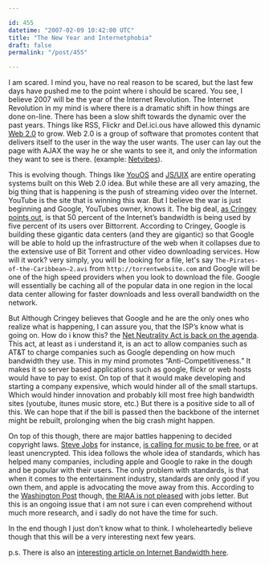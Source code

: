 ```yaml
---

id: 455
datetime: "2007-02-09 10:42:00 UTC"
title: "The New Year and Internetphobia"
draft: false
permalink: "/post/455"

---
```


I am scared. I mind you, have no real reason to be scared, but the last few days have pushed me to the point where i should be scared. You see, I believe 2007 will be the year of the Internet Revolution. The Internet Revolution in my mind is where there is a dramatic shift in how things are done on-line. There has been a slow shift towards the dynamic over the past years. Things like RSS, Flickr and Del.ici.ous have allowed this dynamic [Web 2.0](https://en.wikipedia.org/wiki/Web_2) to grow. Web 2.0 is a group of software that promotes content that delivers itself to the user in the way the user wants. The user can lay out the page with AJAX the way he or she wants to see it, and only the information they want to see is there. \(example: [Netvibes](http://www.netvibes.com/)\).

This is evolving though. Things like [YouOS](https://web.archive.org/web/20210324140639/https://youos.com/) and [JS/UIX](https://www.masswerk.at/jsuix/) are entire operating systems built on this Web 2.0 idea. But while these are all very amazing, the big thing that is happening is the push of streaming video over the Internet. YouTube is the site that is winning this war. But I believe the war is just beginning and Google, YouTubes owner, knows it. The big deal, [as Cringey points out](http://www.pbs.org/cringely/pulpit/2007/pulpit_20070119_001510.html), is that 50 percent of the Internet’s bandwidth is being used by five percent of its users over Bittorrent. According to Cringey, Google is building these gigantic data centers \(and they are gigantic\) so that Google will be able to hold up the infrastructure of the web when it collapses due to the extensive use of Bit Torrent and other video downloading services. How will it work? very simply, you will be looking for a file, let's say `The-Pirates-of-the-Caribbean–2.avi` from `http://torrentwebsite.com` and Google will be one of the high speed providers when you look to download the file. Google will essentially be caching all of the popular data in one region in the local data center allowing for faster downloads and less overall bandwidth on the network.

But Although Cringey believes that Google and he are the only ones who realize what is happening, I can assure you, that the ISP’s know what is going on. How do i know this? the [Net Neutrality Act is back on the agenda](https://web.archive.org/web/20230204045300/http://www.abcarticledirectory.com/Article/Net-Neutrality-Act-Once-Again-on-the-Agenda/31886). This act, at least as i understand it, is an act to allow companies such as AT&T to charge companies such as Google depending on how much bandwidth they use. This in my mind promotes “Anti-Competitiveness.” It makes it so server based applications such as google, flickr or web hosts would have to pay to exist. On top of that it would make developing and starting a company expensive, which would hinder all of the small startups. Which would hinder innovation and probably kill most free high bandwidth sites \(youtube, itunes music store, etc.\) But there is a positive side to all of this. We can hope that if the bill is passed then the backbone of the internet might be rebuilt, prolonging when the big crash might happen.

On top of this though, there are major battles happening to decided copyright laws. [Steve Jobs](https://en.wikipedia.org/wiki/Steve_Jobs) for instance, [is calling for music to be free](http://www.apple.com/hotnews/thoughtsonmusic/), or at least unencrypted. This idea follows the whole idea of standards, which has helped many companies, including apple and Google to rake in the dough and be popular with their users. The only problem with standards, is that when it comes to the entertainment industry, standards are only good if you own them, and apple is advocating the move away from this. According to the [Washington Post](https://www.washingtonpost.com/) though, [the RIAA is not pleased](https://www.washingtonpost.com/wp-dyn/content/article/2007/02/08/AR2007020801855.html) with jobs letter. But this is an ongoing issue that i am not sure i can even comprehend without much more research, and i sadly do not have the time for such.

In the end though I just don’t know what to think. I wholeheartedly believe though that this will be a very interesting next few years.

p\.s. There is also an [interesting article on Internet Bandwidth here](https://www.forbes.com/2007/01/30/info-traffic-jams-oped-cx_pk_0131network.html).
